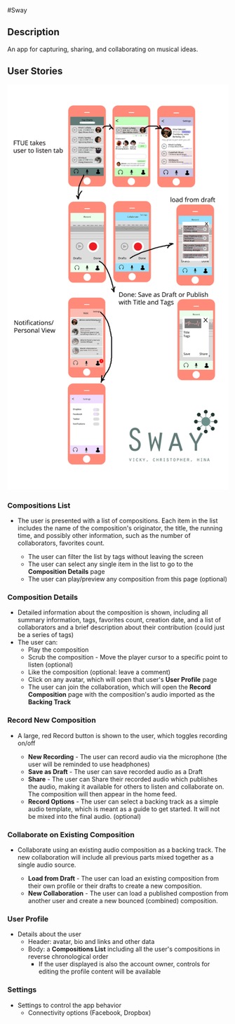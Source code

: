 #Sway

## Description
An app for capturing, sharing, and collaborating on musical ideas.

## User Stories

![User Flow](https://github.com/teamVCH/sway/blob/master/wireframes/userflow.png)

### Compositions List
* The user is presented with a list of compositions. Each item in the list includes the name of the composition's originator, the title, the running time, and possibly other information, such as the number of collaborators, favorites count. 
	
	* The user can filter the list by tags without leaving the screen
	* The user can select any single item in the list to go to the **Composition Details** page
	* The user can play/preview any composition from this page (optional)
       

### Composition Details
* Detailed information about the composition is shown, including all summary information, tags, favorites count, creation date, and a list of collaborators and a brief description about their contribution (could just be a series of tags)
* The user can:
     * Play the composition
     * Scrub the composition - Move the player cursor to a specific point to listen (optional) 
     * Like the composition (optional: leave a comment)
     * Click on any avatar, which will open that user's **User Profile** page
     * The user can join the collaboration, which will open the **Record Composition** page with the composition's audio imported as the **Backing Track**

### Record New Composition
* A large, red Record button is shown to the user, which toggles recording on/off

	* **New Recording** - The user can record audio via the microphone (the user will be reminded to use headphones)
	* **Save as Draft** - The user can save recorded audio as a Draft
	* **Share** - The user can Share their recorded audio which publishes the audio, making it available for others to listen and collaborate on. The composition will then appear in the home feed.
	* **Record Options** - The user can select a backing track as a simple audio template, which is meant as a guide to get started. It will not be mixed into the final audio. (optional)

### Collaborate on Existing Composition
* Collaborate using an existing audio composition as a backing track. The new collaboration will include all previous parts mixed together as a single audio source.
 
	* **Load from Draft** - The user can load an existing composition from their own profile or their drafts to create a new composition. 
	* **New Collaboration** - The user can load a published compostion from another user and create a new bounced (combined) composition.


### User Profile
* Details about the user
	* Header: avatar, bio and links and other data 
	* Body: a **Compositions List** including all the user's compositions in reverse chronological order 
      * If the user displayed is also the account owner, controls for editing the profile content will be available

### Settings
* Settings to control the app behavior
	* Connectivity options (Facebook, Dropbox)

